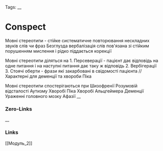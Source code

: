 Tags: 
__
# Conspect
Мовні стереотипи - стійке систематичне повторювання нескладних звуків слів чи фраз
	Безглузда вербалізація слів пов'язана зі стійким порушенням мислення і рідко піддається корекції

Мовні стереотипи діляться на
	1. Персеверації - пацієнт дає відповідь на одне питання і на наступні питання дає таку ж відповідь
	2. Вербігерації
	3. Стоячі оберти - фрази які закарбовані в свідомості пацієнта // Характерні для деменції та хвороби Піка

Мовні стереотипи спостерігаються при
	Шизофренії
	Розумовій відсталості
	Аутизму
	Хворобі Піка
	Хворобі Альцгеймера
	Деменції
	Ураженні головного мозку
	Афазії
__
### Zero-Links

__
### Links
[[Модуль_2]]